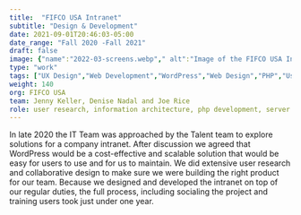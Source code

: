 ```yaml
---
title:  "FIFCO USA Intranet"
subtitle: "Design & Development"
date: 2021-09-01T20:46:03-05:00
date_range: "Fall 2020 -Fall 2021"
draft: false
image: {"name":"2022-03-screens.webp"," alt":"Image of the FIFCO USA Intranet on a mobile phone and a laptop computer"}
type: "work"
tags: ["UX Design","Web Development","WordPress","Web Design","PHP","User Research", ]
weight: 140
org: FIFCO USA
team: Jenny Keller, Denise Nadal and Joe Rice
role: user research, information architecture, php development, server set up, custom WordPress development
---
```

In late 2020 the IT Team was approached by the Talent team to explore solutions for a company intranet. After discussion we agreed that WordPress would be a cost-effective and scalable solution that would be easy for users to use and for us to maintain. We did extensive user research and collaborative design to make sure we were building the right product for our team.
Because we designed and developed the intranet on top of our regular duties, the full process, including socialing the project and training users took just under one year.